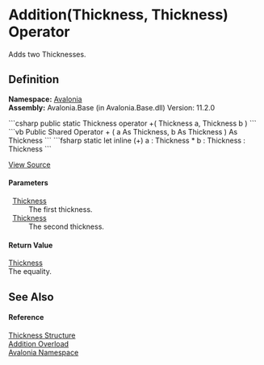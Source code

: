 # Addition(Thickness, Thickness) Operator


Adds two Thicknesses.



## Definition
**Namespace:** <a href="N_Avalonia">Avalonia</a>  
**Assembly:** Avalonia.Base (in Avalonia.Base.dll) Version: 11.2.0

<Tabs groupId="api-code-preview">
<TabItem value="csharp" label="C#">
```csharp
public static Thickness operator +(
	Thickness a,
	Thickness b
)
```
</TabItem>
<TabItem value="vb" label="VB">
```vb
Public Shared Operator + ( 
	a As Thickness,
	b As Thickness
) As Thickness
```
</TabItem>
<TabItem value="fsharp" label="F#">
```fsharp
static let inline (+)
        a : Thickness * 
        b : Thickness  : Thickness
```
</TabItem>
</Tabs>



<a href="https://github.com/AvaloniaUI/Avalonia/tree/master/src/Avalonia.Base/Thickness.cs#L127" title="View the source code">View Source</a>



#### Parameters
<dl><dt>  <a href="T_Avalonia_Thickness">Thickness</a></dt><dd>The first thickness.</dd><dt>  <a href="T_Avalonia_Thickness">Thickness</a></dt><dd>The second thickness.</dd></dl>

#### Return Value
<a href="T_Avalonia_Thickness">Thickness</a>  
The equality.

## See Also


#### Reference
<a href="T_Avalonia_Thickness">Thickness Structure</a>  
<a href="Overload_Avalonia_Thickness_op_Addition">Addition Overload</a>  
<a href="N_Avalonia">Avalonia Namespace</a>  
